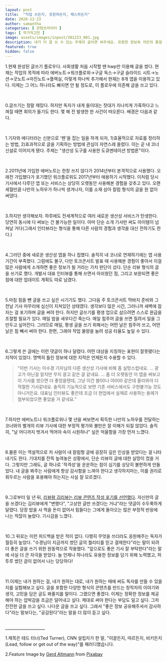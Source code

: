 ```yaml
---
layout: post
title:  "직접 쓰든지, 응원하든지, 패스하든지"
date: 2020-12-23
author: samantha
categories: [ 콘텐츠라이터 ]
tags: [ 작가적고민 ]
image: assets/images/inpost/201223_001.jpg
description: 내가 더 잘 쓰 수 있는 주제의 글이면 써주세요. 유용한 정보와 저만의 통찰력을 잘 담은 글이라며 응원해주세요. 제 글의 가치를 못느끼지면 패스해주세요.
featured: true
hidden: false
---
```

1.현재 완성된 글쓰기 플로우다. 사회생활 처음 시작할 땐 hwp만 이용해 글을 썼다. 현재는  작업의 목적에 따라 에버노트→워크플로위→구글 독스→구글 슬라이드 시트→노션→굿노트→마진노트→플렉실, 이렇게 하나씩 추가해서 현재는 8개 앱을 이용하고 있다. 이제는 그 어느 하나라도 빠지면 안 될 정도로, 이 플로우에 의존해 글을 쓰고 있다.

<br/>

0.글쓰기는 정말 재밌다. 하지만 독자가 내게 들이대는 잣대가 지나치게 가혹하다고 느껴질 때면 회의가 들기도 한다. 몇 해 전 발생한 한 사건이 떠오른다. 배경은 다음과 같다. 

<br/>

1.기자와 에디터라는 신분으로 '펜'을 잡는 일을 하게 되자, 1)효율적으로 자료를 정리하는 방법, 2)효과적으로 글을 기획하는 방법에 관심이 자연스레 쏠렸다. 이는 곧 내 코너 신설로 이어지게 됐다. 주제는 "생산성 도구를 사용한 도큐멘테이션 방법론"이다. 

<br/>

2.2011년에 가입한 에버노트는 한창 쓰지 않다가 2014년부터 본격적으로 사용했다. 오래전 가입했다가 포기했던 워크플로위도 2017년부터 애용하기 시작했다. 이처럼 당시 기사에서 다루던 앱 또는 서비스는 상당히 오랫동안 사용해본 경험을 갖추고 있다. 오랜 세월만큼 나만의 노하우가 하나씩 생겨나자, 이를 소재 삼아 칼럼 형식의 글을 원 없이 써댔다.

<br/>

3.하지만 생각해보자. 하루에도 전세계적으로 여러 새로운 생산성 서비스가 탄생한다. 당연히 동시에 다 써보는 건 불가능한 일이다. 아마 단순 소개 기사만 써도 아이템이 넘쳐날 거다(그래서 인터뷰라는 형식을 통해 다른 사람의 경험과 생각을 대신 전하기도 한다.)

<br/>

4.그러던 중에 새로운 생산성 앱을 하나 접했다. 솔직히 내 코너로 연재하기에는 앱 사용 기간이 부족했다. 그럼에도 불구, 다만 토크콘서트 발표 때 사용해본 경험이 좋아서 이걸 많은 사람에게 소개하면 좋은 정보가 될 거라는 가치 판단이 섰다. 단순 리뷰 형식의 글을 쓰기로 했다. 개발사 대표 인터뷰를 통해 쓰면서 아쉬웠던 점, 그리고 보완되면 좋은 점에 대한 업데이트 계획도 따로 남겼다.

<br/>

5.마침 힘을 뺀 글을 쓰고 싶은 시기기도 했다. 그다음 주 토크콘서트 막바지 준비와 그 전날 기사 마무리에 심신이 지쳐있던 상태였다. 생각보다 많은 시간, 그러니까 새벽에 잠자는 걸 포기하며 글을 써야 한다. 하지만 글쓰기를 평생 업으로 삼으려면 스스로 완급을 조절할 필요가 있다. 매일 밤을 새우다간 죽는다. 매일 힘주어 글을 쓰면 질려서 일을 그만두고 싶어진다. 그러므로 매일, 평생 글을 쓰기 위해서는 어떤 날은 힘주어 쓰고, 어떤 날은 힘 빼서 써야 한다. 한편, 그래야 작업 물량을 늘려 성공 타율도 높일 수 있다. 

<br/>

6.그렇게 쓴 글에는 이런 댓글이 하나 달렸다. 어떤 대상을 지칭하는 표현이 잘못됐다는 지적이 있었다. 명백히 틀린 정보에 대한 지적은 언제든지 수용할 수 있다. 

> "이번 기사는 이수경 기자님의 다른 생산성 기사에 비해 좀 실망스럽네요. ... 광고가 아닌걸 알지만 무지 광고 같은 글 같네요. ... 좀 더 오랫동안 이 앱을 써보고 이 기사를 썼으면 더 좋았을텐데, 그냥 이건 블00나 아000 같은데 올라와야 더 적절한 기사같네요. 솔직히 기능적으로 보면 기존 서비스에서도 구현불가능 것도 아니거든요. 대표님 인터뷰도 좋은데 조금 더 현업에서 실제로 사용하는 용례가 첨부되었으면 좋았을 거 같네요."

<br/>

7.하지만 에버노트나 워크플로위나 몇 년을 써보면서 획득한 나만의 노하우를 전달하는 코너와의 별개의 리뷰 기사에 대한 부정적 평가와 불만은 잘 이해가 되질 않았다. 솔직히, "날 어디까지 벗겨서 먹어야 속이 시원하나" 싶은 억울함을 가장 먼저 느꼈다. 

<br/>

8.물론 이는 역설적으로 저 사람이 내 칼럼형 글에 굉장히 깊은 인상을 받았다는 걸 나타내기도 한다. 기대치를 잔뜩 높여놓은 상황에서, 단순 리뷰의 글에 대한 실망이 컸을 거다. 그렇지만 그래도, 글 하나로 '적격성'을 운운하는 점이 심기를 상당히 불편하게 만들었다. 내 글을 봐주는 사람에게 항상 감사함을 느껴야 한다고 생각하지마는, 이를 권리로 휘두르는 사람을 포용해야 하는지는 사실 잘 모르겠다.

<br/>

9.그로부터 일 년 뒤, [리뷰왕 김리뷰는 리뷰 콘텐츠 작성 포기를 선언했다](http://bit.ly/2JcZgIq). 자신만의 글을 쓰겠다는 김리뷰에게 "변했다", "고상한 글만 쓰겠다는 거냐"라는 댓글이 수두룩하게 달렸다. 당장 밥을 사 먹을 돈이 없어서 힘들다는 그에게 돌아오는 많은 부정적 반응에 나는 적잖이 놀랐다. 기시감을 느꼈다.

<br/>

10.그 뒤로는 이런 피드백을 받은 적이 없다. 다행히 무엇을 쓰더라도 응원해주는 독자가 월등히 높았다. "수경님이 지금까지 썼던 글의 퀄리티를 믿고 결제한다"라는 말이 되려 더 좋은 글을 쓰기 위한 원동력으로 작용했다. "앞으로도 좋은 기사 잘 부탁한다"라는 말에 사실 더 큰 자극을 받았다. 늘 언제나 하나라도 유용한 정보를 담기 위해 노력했고, 허투루 썼던 글이 없어서 나는 당당하다!

<br/>

11.이제는 내가 원하는 걸, 내가 원하는 대로, 내가 원하는 때에 써도 독자를 만들 수 있을지를 실험해보고 싶다. 글을 포함한 다양한 형식의 콘텐츠를 만드는 창작자의 이야기와 생각, 고민을 담은 글도 봐줄지를 말이다. 그랬으면 좋겠다. 이제는 정확한 정보를 제공해야 하는 압박감을 조금은 덜어내고 싶다. 제대로 써야 한다는 부담도 덜고 싶다. 그저 잔잔한 글을 쓰고 싶다. 나다운 글을 쓰고 싶다. 그래서 "좋은 정보 공유해주셔서 감사하다"라는 말보다는, "공감된다"라는 말을 더 많이 듣고 싶다.

<br/>
____________________

1.제목은 테드 터너(Ted Turner), CNN 설립자가 한 말, "이끌든지, 따르든지, 비키든지(Lead, follow or get out of the way)"를 패러디했습니다.

2.Feature Image by [Gerd Altmann](https://pixabay.com/users/geralt-9301/?utm_source=link-attribution&utm_medium=referral&utm_campaign=image&utm_content=513529) from [Pixabay](https://pixabay.com/?utm_source=link-attribution&utm_medium=referral&utm_campaign=image&utm_content=513529)
